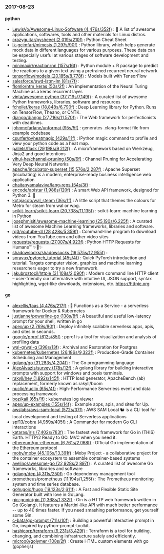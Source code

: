 ### 2017-08-23

#### python
* [LewisVo/Awesome-Linux-Software (4,476s/352f)](https://github.com/LewisVo/Awesome-Linux-Software) : 🐧 A list of awesome applications, softwares, tools and other materials for Linux distros.
* [crazyguitar/pysheeet (2,019s/210f)](https://github.com/crazyguitar/pysheeet) : Python Cheat Sheet
* [lk-geimfari/mimesis (1,297s/90f)](https://github.com/lk-geimfari/mimesis) : Python library, which helps generate mock data in different languages for various purposes. These data can be especially useful at various stages of software development and testing.
* [minimaxir/reactionrnn (157s/16f)](https://github.com/minimaxir/reactionrnn) : Python module + R package to predict the reactions to a given text using a pretrained recurrent neural network.
* [tensorflow/models (20,185s/8,778f)](https://github.com/tensorflow/models) : Models built with TensorFlow
* [salesforce/awd-lstm-lm (81s/7f)](https://github.com/salesforce/awd-lstm-lm) : 
* [flomlo/ntm_keras (50s/2f)](https://github.com/flomlo/ntm_keras) : An implementation of the Neural Turing Machine as a keras recurrent layer.
* [vinta/awesome-python (37,719s/7,149f)](https://github.com/vinta/awesome-python) : A curated list of awesome Python frameworks, libraries, software and resources
* [fchollet/keras (18,848s/6,790f)](https://github.com/fchollet/keras) : Deep Learning library for Python. Runs on TensorFlow, Theano, or CNTK.
* [django/django (27,716s/11,570f)](https://github.com/django/django) : The Web framework for perfectionists with deadlines.
* [johnmcfarlane/unformat (95s/5f)](https://github.com/johnmcfarlane/unformat) : generates .clang-format file from example codebase
* [csurfer/pyheatmagic (429s/11f)](https://github.com/csurfer/pyheatmagic) : IPython magic command to profile and view your python code as a heat map.
* [pallets/flask (29,198s/9,212f)](https://github.com/pallets/flask) : A microframework based on Werkzeug, Jinja2 and good intentions
* [yihui-he/channel-pruning (50s/6f)](https://github.com/yihui-he/channel-pruning) : Channel Pruning for Accelerating Very Deep Neural Networks
* [apache/incubator-superset (15,576s/2,287f)](https://github.com/apache/incubator-superset) : Apache Superset (incubating) is a modern, enterprise-ready business intelligence web application
* [chaitanyamalaviya/lang-reps (54s/3f)](https://github.com/chaitanyamalaviya/lang-reps) : 
* [encode/apistar (1,988s/120f)](https://github.com/encode/apistar) : A smart Web API framework, designed for Python 3. 🌟
* [kotajacob/wal_steam (36s/1f)](https://github.com/kotajacob/wal_steam) : A little script that themes the colours for Metro for steam from wal or wpg.
* [scikit-learn/scikit-learn (20,738s/11,135f)](https://github.com/scikit-learn/scikit-learn) : scikit-learn: machine learning in Python
* [josephmisiti/awesome-machine-learning (25,190s/6,225f)](https://github.com/josephmisiti/awesome-machine-learning) : A curated list of awesome Machine Learning frameworks, libraries and software.
* [rg3/youtube-dl (28,428s/5,359f)](https://github.com/rg3/youtube-dl) : Command-line program to download videos from YouTube.com and other video sites
* [requests/requests (27,007s/4,923f)](https://github.com/requests/requests) : Python HTTP Requests for Humans™ ✨🍰✨
* [shadowsocks/shadowsocks (19,575s/12,955f)](https://github.com/shadowsocks/shadowsocks) : 
* [soravux/pytorch_tutorial (45s/4f)](https://github.com/soravux/pytorch_tutorial) : Quick PyTorch introduction and tutorial. Targets computer vision, graphics and machine learning researchers eager to try a new framework.
* [jakubroztocil/httpie (31,108s/2,090f)](https://github.com/jakubroztocil/httpie) : Modern command line HTTP client – user-friendly curl alternative with intuitive UI, JSON support, syntax highlighting, wget-like downloads, extensions, etc. https://httpie.org

#### go
* [alexellis/faas (4,476s/217f)](https://github.com/alexellis/faas) : 🐳 Functions as a Service - a serverless framework for Docker & Kubernetes
* [justjanne/powerline-go (138s/8f)](https://github.com/justjanne/powerline-go) : A beautiful and useful low-latency prompt for your shell, written in go
* [apex/up (2,769s/80f)](https://github.com/apex/up) : Deploy infinitely scalable serverless apps, apis, and sites in seconds.
* [google/pprof (612s/85f)](https://github.com/google/pprof) : pprof is a tool for visualization and analysis of profiling data
* [wal-g/wal-g (398s/13f)](https://github.com/wal-g/wal-g) : Archival and Restoration for Postgres
* [kubernetes/kubernetes (26,186s/9,323f)](https://github.com/kubernetes/kubernetes) : Production-Grade Container Scheduling and Management
* [golang/go (31,283s/4,204f)](https://github.com/golang/go) : The Go programming language
* [AlecAivazis/survey (178s/12f)](https://github.com/AlecAivazis/survey) : A golang library for building interactive prompts with support for windows and posix terminals.
* [rakyll/hey (1,892s/145f)](https://github.com/rakyll/hey) : HTTP load generator, ApacheBench (ab) replacement, formerly known as rakyll/boom
* [nuclio/nuclio (65s/4f)](https://github.com/nuclio/nuclio) : High-Performance Serverless event and data processing framework
* [boz/kail (65s/1f)](https://github.com/boz/kail) : kubernetes log viewer
* [apex/up-examples (155s/14f)](https://github.com/apex/up-examples) : Example apps, apis, and sites for Up.
* [awslabs/aws-sam-local (572s/37f)](https://github.com/awslabs/aws-sam-local) : AWS SAM Local 🐿 is a CLI tool for local development and testing of Serverless applications
* [spf13/cobra (4,959s/405f)](https://github.com/spf13/cobra) : A Commander for modern Go CLI interactions
* [kataras/iris (7,402s/783f)](https://github.com/kataras/iris) : The fastest web framework for Go in (THIS) Earth. HTTP/2 Ready to GO. MVC when you need it.
* [ethereum/go-ethereum (6,761s/2,068f)](https://github.com/ethereum/go-ethereum) : Official Go implementation of the Ethereum protocol
* [moby/moby (45,105s/13,391f)](https://github.com/moby/moby) : Moby Project - a collaborative project for the container ecosystem to assemble container-based systems
* [avelino/awesome-go (22,928s/2,897f)](https://github.com/avelino/awesome-go) : A curated list of awesome Go frameworks, libraries and software
* [golang/dep (4,311s/250f)](https://github.com/golang/dep) : Go dependency management tool
* [prometheus/prometheus (11,194s/1,255f)](https://github.com/prometheus/prometheus) : The Prometheus monitoring system and time series database.
* [gohugoio/hugo (19,123s/2,611f)](https://github.com/gohugoio/hugo) : A Fast and Flexible Static Site Generator built with love in GoLang.
* [gin-gonic/gin (11,368s/1,332f)](https://github.com/gin-gonic/gin) : Gin is a HTTP web framework written in Go (Golang). It features a Martini-like API with much better performance -- up to 40 times faster. If you need smashing performance, get yourself some Gin.
* [c-bata/go-prompt (711s/10f)](https://github.com/c-bata/go-prompt) : Building a powerful interactive prompt in Go, inspired by python-prompt-toolkit.
* [hashicorp/terraform (9,231s/3,429f)](https://github.com/hashicorp/terraform) : Terraform is a tool for building, changing, and combining infrastructure safely and efficiently.
* [microo8/golymer (108s/2f)](https://github.com/microo8/golymer) : Create HTML custom elements with go (gopherjs)
